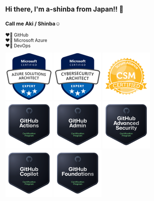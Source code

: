 ## Hi there, I'm a-shinba from Japan!! 👋
### Call me Aki / Shinba☺️

❤️‍🔥 GitHub  
❤️‍🔥 Microsoft Azure  
❤️‍🔥 DevOps  

![AZ-305](images2/AZ-305.png)
![SC-100](images2/SC-100.png)
![CSM](images2/CSM.png)  
![github-actions](images2/github-actions.png)
![github-administration](images2/github-administration.png)
![github-advanced-security](images2/github-advanced-security.png)
![github-copilot](images2/github-copilot.png)
![github-foundations](images2/github-foundations.png)
